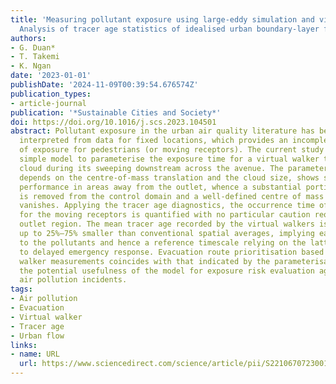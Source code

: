 ```yaml
---
title: 'Measuring pollutant exposure using large-eddy simulation and virtual walkers:
  Analysis of tracer age statistics of idealised urban boundary-layer flows'
authors:
- G. Duan*
- T. Takemi
- K. Ngan
date: '2023-01-01'
publishDate: '2024-11-09T00:39:54.676574Z'
publication_types:
- article-journal
publication: '*Sustainable Cities and Society*'
doi: https://doi.org/10.1016/j.scs.2023.104501
abstract: Pollutant exposure in the urban air quality literature has been typically
  interpreted from data for fixed locations, which provides an incomplete picture
  of exposure for pedestrians (or moving receptors). The current study proposes a
  simple model to parameterise the exposure time for a virtual walker to cross a pollutant
  cloud during its sweeping downstream across the avenue. The parameterisation, which
  depends on the centre-of-mass translation and the cloud size, shows satisfactory
  performance in areas away from the outlet, whence a substantial portion of the pollutants
  is removed from the control domain and a well-defined centre of mass geometrically
  vanishes. Applying the tracer age diagnostics, the occurrence time of first exposure
  for the moving receptors is quantified with no particular caution required for the
  outlet region. The mean tracer age recorded by the virtual walkers is shown to be
  up to 25%–75% smaller than conventional spatial averages, implying earlier exposure
  to the pollutants and hence a reference timescale relying on the latter may lead
  to delayed emergency response. Evacuation route prioritisation based on virtual
  walker measurements coincides with that indicated by the parameterisation, suggesting
  the potential usefulness of the model for exposure risk evaluation against atmospheric
  air pollution incidents.
tags:
- Air pollution
- Evacuation
- Virtual walker
- Tracer age
- Urban flow
links:
- name: URL
  url: https://www.sciencedirect.com/science/article/pii/S2210670723001129
---
```

